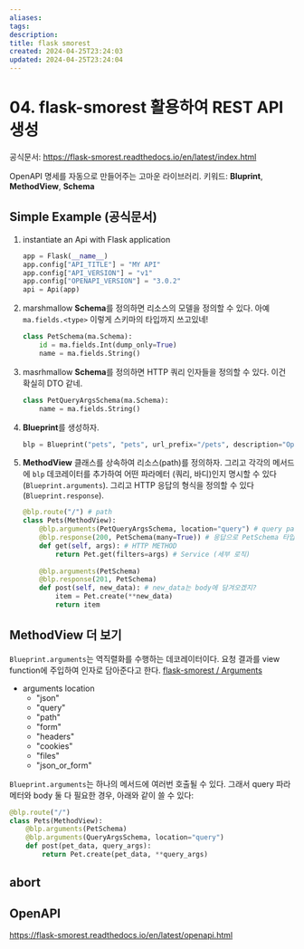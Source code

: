 ```yaml
---
aliases: 
tags: 
description:
title: flask smorest
created: 2024-04-25T23:24:03
updated: 2024-04-25T23:24:04
---
```


# 04. flask-smorest 활용하여 REST API 생성

공식문서: <https://flask-smorest.readthedocs.io/en/latest/index.html>

OpenAPI 명세를 자동으로 만들어주는 고마운 라이브러리. 키워드: **Bluprint**, **MethodView**, **Schema**

## Simple Example (공식문서)

1. instantiate an Api with Flask application

    ```python
    app = Flask(__name__)
    app.config["API_TITLE"] = "MY API"
    app.config["API_VERSION"] = "v1"
    app.config["OPENAPI_VERSION"] = "3.0.2"
    api = Api(app)
    ```

2. marshmallow **Schema**를 정의하면 리소스의 모델을 정의할 수 있다. 아예 `ma.fields.<type>` 이렇게 스키마의 타입까지 쓰고있네!

    ```python
    class PetSchema(ma.Schema):
        id = ma.fields.Int(dump_only=True)
        name = ma.fields.String()
    ```

3. masrhmallow **Schema**를 정의하면 HTTP 쿼리 인자들을 정의할 수 있다. 이건 확실히 DTO 같네.

    ```python
    class PetQueryArgsSchema(ma.Schema):
        name = ma.fields.String()
    ```

4. **Blueprint**를 생성하자.

    ```python
    blp = Blueprint("pets", "pets", url_prefix="/pets", description="Operations on pets")
    ```

5. **MethodView** 클래스를 상속하여 리소스(path)를 정의하자. 그리고 각각의 메서드에 `blp` 데코레이터를 추가하여 어떤 파라메터 (쿼리, 바디)인지 명시할 수 있다(`Blueprint.arguments`). 그리고 HTTP 응답의 형식을 정의할 수 있다(`Blueprint.response`).

    ```python
    @blp.route("/") # path
    class Pets(MethodView):
        @blp.arguments(PetQueryArgsSchema, location="query") # query param으로 요청을 받겠다.
        @blp.response(200, PetSchema(many=True)) # 응답으로 PetSchema 타입을 주겠다. 그런데 리스트로 주겠다.
        def get(self, args): # HTTP METHOD
            return Pet.get(filters=args) # Service (세부 로직)
        
        @blp.arguments(PetSchema)
        @blp.response(201, PetSchema)
        def post(self, new_data): # new_data는 body에 담겨오겠지?
            item = Pet.create(**new_data)
            return item
    ```

## MethodView 더 보기

`Blueprint.arguments`는 역직렬화를 수행하는 데코레이터이다. 요청 결과를 view function에 주입하여 인자로 담아준다고 한다. [flask-smorest / Arguments](https://flask-smorest.readthedocs.io/en/latest/index.html)

- arguments location
  - "json"
  - "query"
  - "path"
  - "form"
  - "headers"
  - "cookies"
  - "files"
  - "json_or_form"

`Blueprint.arguments`는 하나의 메서드에 여러번 호출될 수 있다. 그래서 query 파라메터와 body 둘 다 필요한 경우, 아래와 같이 쓸 수 있다:

```python
@blp.route("/")
class Pets(MethodView):
    @blp.arguments(PetSchema)
    @blp.arguments(QueryArgsSchema, location="query")
    def post(pet_data, query_args):
        return Pet.create(pet_data, **query_args)
```

## abort

## OpenAPI 

<https://flask-smorest.readthedocs.io/en/latest/openapi.html>
